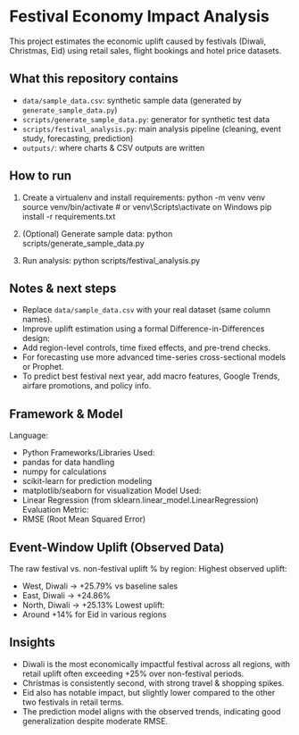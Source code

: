 # Festival Economy Impact Analysis

This project estimates the economic uplift caused by festivals (Diwali, Christmas, Eid)
using retail sales, flight bookings and hotel price datasets.

## What this repository contains
- `data/sample_data.csv`: synthetic sample data (generated by `generate_sample_data.py`)
- `scripts/generate_sample_data.py`: generator for synthetic test data
- `scripts/festival_analysis.py`: main analysis pipeline (cleaning, event study, forecasting, prediction)
- `outputs/`: where charts & CSV outputs are written

## How to run
1. Create a virtualenv and install requirements:
python -m venv venv
source venv/bin/activate # or venv\Scripts\activate on Windows
pip install -r requirements.txt

2. (Optional) Generate sample data:
python scripts/generate_sample_data.py

3. Run analysis:
python scripts/festival_analysis.py

## Notes & next steps
- Replace `data/sample_data.csv` with your real dataset (same column names).
- Improve uplift estimation using a formal Difference-in-Differences design:
- Add region-level controls, time fixed effects, and pre-trend checks.
- For forecasting use more advanced time-series cross-sectional models or Prophet.
- To predict best festival next year, add macro features, Google Trends, airfare promotions, and policy info.

## Framework & Model
Language:  
- Python
Frameworks/Libraries Used:
- pandas for data handling
- numpy for calculations
- scikit-learn for prediction modeling
- matplotlib/seaborn for visualization
Model Used:
- Linear Regression (from sklearn.linear_model.LinearRegression)
Evaluation Metric: 
- RMSE (Root Mean Squared Error)

## Event-Window Uplift (Observed Data)
The raw festival vs. non-festival uplift % by region:
Highest observed uplift:
- West, Diwali → +25.79% vs baseline sales
- East, Diwali → +24.86%
- North, Diwali → +25.13%
Lowest uplift: 
- Around +14% for Eid in various regions

## Insights
- Diwali is the most economically impactful festival across all regions, with retail uplift often exceeding +25% over non-festival periods.
- Christmas is consistently second, with strong travel & shopping spikes.
- Eid also has notable impact, but slightly lower compared to the other two festivals in retail terms.
- The prediction model aligns with the observed trends, indicating good generalization despite moderate RMSE.






